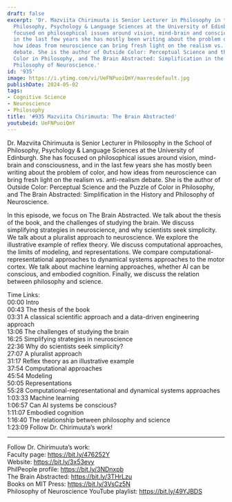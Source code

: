 ```yaml
---
draft: false
excerpt: 'Dr. Mazviita Chirimuuta is Senior Lecturer in Philosophy in the School of
  Philosophy, Psychology & Language Sciences at the University of Edinburgh. She has
  focused on philosophical issues around vision, mind-brain and consciousness, and
  in the last few years she has mostly been writing about the problem of color, and
  how ideas from neuroscience can bring fresh light on the realism vs. anti-realism
  debate. She is the author of Outside Color: Perceptual Science and the Puzzle of
  Color in Philosophy, and The Brain Abstracted: Simplification in the History and
  Philosophy of Neuroscience.'
id: '935'
image: https://i.ytimg.com/vi/UeFNPuoiQmY/maxresdefault.jpg
publishDate: 2024-05-02
tags:
- Cognitive Science
- Neuroscience
- Philosophy
title: '#935 Mazviita Chirimuuta: The Brain Abstracted'
youtubeid: UeFNPuoiQmY
---
```

<div class="timelinks">

Dr. Mazviita Chirimuuta is Senior Lecturer in Philosophy in the School of Philosophy, Psychology & Language Sciences at the University of Edinburgh. She has focused on philosophical issues around vision, mind-brain and consciousness, and in the last few years she has mostly been writing about the problem of color, and how ideas from neuroscience can bring fresh light on the realism vs. anti-realism debate. She is the author of Outside Color: Perceptual Science and the Puzzle of Color in Philosophy, and The Brain Abstracted: Simplification in the History and Philosophy of Neuroscience.

In this episode, we focus on The Brain Abstracted. We talk about the thesis of the book, and the challenges of studying the brain. We discuss simplifying strategies in neuroscience, and why scientists seek simplicity. We talk about a pluralist approach to neuroscience. We explore the illustrative example of reflex theory. We discuss computational approaches, the limits of modeling, and representations. We compare computational-representational approaches to dynamical systems approaches to the motor cortex. We talk about machine learning approaches, whether AI can be conscious, and embodied cognition. Finally, we discuss the relation between philosophy and science.

Time Links:  
<time>00:00</time> Intro  
<time>00:43</time> The thesis of the book  
<time>03:31</time> A classical scientific approach and a data-driven engineering approach  
<time>13:06</time> The challenges of studying the brain  
<time>16:25</time> Simplifying strategies in neuroscience  
<time>22:36</time> Why do scientists seek simplicity?  
<time>27:07</time> A pluralist approach  
<time>31:17</time> Reflex theory as an illustrative example  
<time>37:54</time> Computational approaches  
<time>45:54</time> Modeling  
<time>50:05</time> Representations  
<time>55:28</time> Computational-representational and dynamical systems approaches   
<time>1:03:33</time> Machine learning  
<time>1:06:57</time> Can AI systems be conscious?  
<time>1:11:07</time> Embodied cognition  
<time>1:16:40</time> The relationship between philosophy and science  
<time>1:23:09</time> Follow Dr. Chirimuuta’s work!

---

Follow Dr. Chirimuuta’s work:  
Faculty page: https://bit.ly/476252Y  
Website: https://bit.ly/3x53evy  
PhilPeople profile: https://bit.ly/3NDnxpb  
The Brain Abstracted: https://bit.ly/3THrLzu  
Books on MIT Press: https://bit.ly/3VsCz5N  
Philosophy of Neuroscience YouTube playlist: https://bit.ly/49YJBDS
</div>

